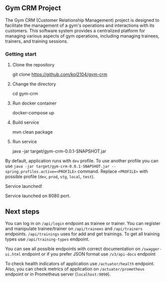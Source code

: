 ## Gym CRM Project

The Gym CRM (Customer Relationship Management) project is designed to facilitate the management of a gym's operations and interactions with its customers. This software system provides a centralized platform for managing various aspects of gym operations, including managing trainees, trainers, and training sessions.


### Getting start

1. Clone the repository


    git clone https://github.com/kol2104/gym-crm


2. Change the directory


    cd gym-crm


3. Run docker container


    docker-compose up


4. Build service


    mvn clean package


5. Run service


    java -jar target/gym-crm-0.0.1-SNAPSHOT.jar

By default, application runs with `dev` profile. 
To use another profile you can use `java -jar target/gym-crm-0.0.1-SNAPSHOT.jar --spring.profiles.active=<PROFILE>` command.
Replace `<PROFILE>` with possible profile (`dev`, `prod`, `stg`, `local`, `test`).

Service launched!

Service launched on 8080 port.

## Next steps

You can log in on `/api/login` endpoint as trainee or trainer. 
You can register and manipulate trainee/trainer on `/api/trainees` and `/api/trainers` endpoints.
`/api/trainings` uses for add and get trainings.
To get all training types use `/api/training-types` endpoint.

You can see all possible endpoints with correct 
documentation on `/swagger-ui.html` endpoint or if you prefer JSON format use `/v3/api-docs` endpoint

To check health indicators of application use `/actuator/health` endpoint.
Also, you can check metrics of application on `/actuator/prometheus` endpoint or in Prometheus server (`localhost:9090`).



